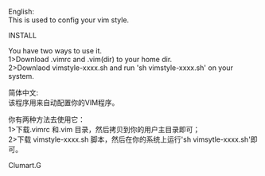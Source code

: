 English:  
This is used to config your vim style.  

INSTALL  

You have two ways to use it.  
1>Download .vimrc and .vim(dir) to your home dir.  
2>Downlaod vimstyle-xxxx.sh and run 'sh vimstyle-xxxx.sh' on your system.  

简体中文:  
该程序用来自动配置你的VIM程序。  

你有两种方法去使用它：  
1>下载.vimrc 和.vim 目录，然后拷贝到你的用户主目录即可；  
2>下载 vimstyle-xxxx.sh 脚本，然后在你的系统上运行'sh vimsytle-xxxx.sh'即可。  

Clumart.G

